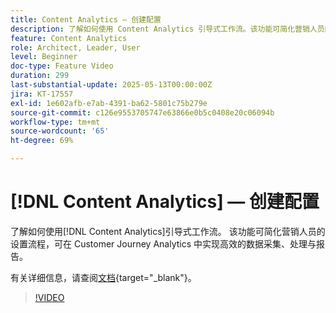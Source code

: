 ```yaml
---
title: Content Analytics — 创建配置
description: 了解如何使用 Content Analytics 引导式工作流。该功能可简化营销人员的设置流程，可在 Customer Journey Analytics 中实现高效的数据采集、处理与报告。
feature: Content Analytics
role: Architect, Leader, User
level: Beginner
doc-type: Feature Video
duration: 299
last-substantial-update: 2025-05-13T00:00:00Z
jira: KT-17557
exl-id: 1e602afb-e7ab-4391-ba62-5801c75b279e
source-git-commit: c126e9553705747e63866e0b5c0408e20c06094b
workflow-type: tm+mt
source-wordcount: '65'
ht-degree: 69%

---
```


# [!DNL Content Analytics] — 创建配置

了解如何使用[!DNL Content Analytics]引导式工作流。 该功能可简化营销人员的设置流程，可在 Customer Journey Analytics 中实现高效的数据采集、处理与报告。

有关详细信息，请查阅[文档](https://experienceleague.adobe.com/en/docs/analytics-platform/using/content-analytics/configuration/guided){target="_blank"}。

>[!VIDEO](https://video.tv.adobe.com/v/3458438/?learn=on&enablevpops)
